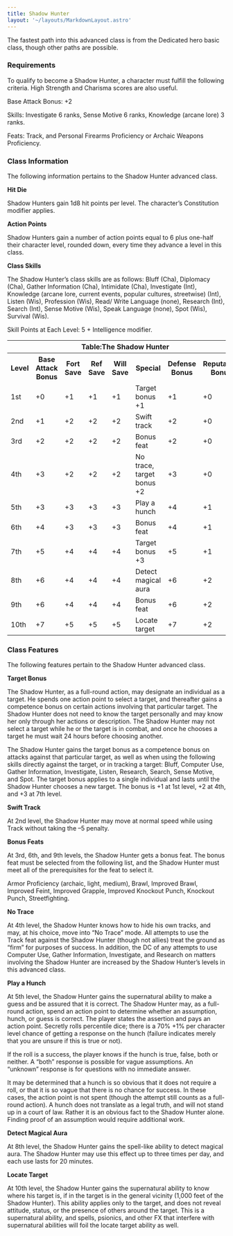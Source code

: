 ```yaml
---
title: Shadow Hunter
layout: '~/layouts/MarkdownLayout.astro'
---
```

The fastest path into this advanced class is from the Dedicated hero basic
class, though other paths are possible.

###  Requirements

To qualify to become a Shadow Hunter, a character must fulfill the following
criteria. High Strength and Charisma scores are also useful.

Base Attack Bonus: +2

Skills: Investigate 6 ranks, Sense Motive 6 ranks, Knowledge (arcane lore) 3
ranks.

Feats: Track, and Personal Firearms Proficiency or Archaic Weapons
Proficiency.

###  Class Information

The following information pertains to the Shadow Hunter advanced class.

**Hit Die**

Shadow Hunters gain 1d8 hit points per level. The character’s Constitution
modifier applies.

**Action Points**

Shadow Hunters gain a number of action points equal to 6 plus one-half their
character level, rounded down, every time they advance a level in this class.

**Class Skills**

The Shadow Hunter’s class skills are as follows: Bluff (Cha), Diplomacy (Cha),
Gather Information (Cha), Intimidate (Cha), Investigate (Int), Knowledge
(arcane lore, current events, popular cultures, streetwise) (Int), Listen
(Wis), Profession (Wis), Read/ Write Language (none), Research (Int), Search
(Int), Sense Motive (Wis), Speak Language (none), Spot (Wis), Survival (Wis).

Skill Points at Each Level: 5 + Intelligence modifier.


<table> <tr> <th colspan="8"> Table:The Shadow Hunter </th> </tr> <tr> <th> Level </th> <th> Base Attack Bonus </th> <th> Fort Save </th> <th> Ref Save </th> <th> Will Save </th> <th> Special </th> <th> Defense Bonus </th> <th> Reputation Bonus </th> </tr> <tr> <td> 1st </td> <td> +0 </td> <td> +1 </td> <td> +1 </td> <td> +1 </td> <td> Target bonus +1 </td> <td> +1 </td> <td> +0 </td> </tr> <tr class="shaded"> <td> 2nd </td> <td> +1 </td> <td> +2 </td> <td> +2 </td> <td> +2 </td> <td> Swift track </td> <td> +2 </td> <td> +0 </td> </tr> <tr> <td> 3rd </td> <td> +2 </td> <td> +2 </td> <td> +2 </td> <td> +2 </td> <td> Bonus feat </td> <td> +2 </td> <td> +0 </td> </tr> <tr class="shaded"> <td> 4th </td> <td> +3 </td> <td> +2 </td> <td> +2 </td> <td> +2 </td> <td> No trace, target bonus +2 </td> <td> +3 </td> <td> +0 </td> </tr> <tr> <td> 5th </td> <td> +3 </td> <td> +3 </td> <td> +3 </td> <td> +3 </td> <td> Play a hunch </td> <td> +4 </td> <td> +1 </td> </tr> <tr class="shaded"> <td> 6th </td> <td> +4 </td> <td> +3 </td> <td> +3 </td> <td> +3 </td> <td> Bonus feat </td> <td> +4 </td> <td> +1 </td> </tr> <tr> <td> 7th </td> <td> +5 </td> <td> +4 </td> <td> +4 </td> <td> +4 </td> <td> Target bonus +3 </td> <td> +5 </td> <td> +1 </td> </tr> <tr class="shaded"> <td> 8th </td> <td> +6 </td> <td> +4 </td> <td> +4 </td> <td> +4 </td> <td> Detect magical aura </td> <td> +6 </td> <td> +2 </td> </tr> <tr> <td> 9th </td> <td> +6 </td> <td> +4 </td> <td> +4 </td> <td> +4 </td> <td> Bonus feat </td> <td> +6 </td> <td> +2 </td> </tr> <tr class="shaded"> <td> 10th </td> <td> +7 </td> <td> +5 </td> <td> +5 </td> <td> +5 </td> <td> Locate target </td> <td> +7 </td> <td> +2 </td> </tr> </table>



###  Class Features

The following features pertain to the Shadow Hunter advanced class.

**Target Bonus**

The Shadow Hunter, as a full-round action, may designate an individual as a
target. He spends one action point to select a target, and thereafter gains a
competence bonus on certain actions involving that particular target. The
Shadow Hunter does not need to know the target personally and may know her
only through her actions or description. The Shadow Hunter may not select a
target while he or the target is in combat, and once he chooses a target he
must wait 24 hours before choosing another.

The Shadow Hunter gains the target bonus as a competence bonus on attacks
against that particular target, as well as when using the following skills
directly against the target, or in tracking a target: Bluff, Computer Use,
Gather Information, Investigate, Listen, Research, Search, Sense Motive, and
Spot. The target bonus applies to a single individual and lasts until the
Shadow Hunter chooses a new target. The bonus is +1 at 1st level, +2 at 4th,
and +3 at 7th level.

**Swift Track**

At 2nd level, the Shadow Hunter may move at normal speed while using Track
without taking the –5 penalty.

**Bonus Feats**

At 3rd, 6th, and 9th levels, the Shadow Hunter gets a bonus feat. The bonus
feat must be selected from the following list, and the Shadow Hunter must meet
all of the prerequisites for the feat to select it.

Armor Proficiency (archaic, light, medium), Brawl, Improved Brawl, Improved
Feint, Improved Grapple, Improved Knockout Punch, Knockout Punch,
Streetfighting.

**No Trace**

At 4th level, the Shadow Hunter knows how to hide his own tracks, and may, at
his choice, move into “No Trace” mode. All attempts to use the Track feat
against the Shadow Hunter (though not allies) treat the ground as “firm” for
purposes of success. In addition, the DC of any attempts to use Computer Use,
Gather Information, Investigate, and Research on matters involving the Shadow
Hunter are increased by the Shadow Hunter’s levels in this advanced class.

**Play a Hunch**

At 5th level, the Shadow Hunter gains the supernatural ability to make a guess
and be assured that it is correct. The Shadow Hunter may, as a full-round
action, spend an action point to determine whether an assumption, hunch, or
guess is correct. The player states the assertion and pays an action point.
Secretly rolls percentile dice; there is a 70% +1% per character level chance
of getting a response on the hunch (failure indicates merely that you are
unsure if this is true or not).

If the roll is a success, the player knows if the hunch is true, false, both
or neither. A “both” response is possible for vague assumptions. An “unknown”
response is for questions with no immediate answer.

It may be determined that a hunch is so obvious that it does not require a
roll, or that it is so vague that there is no chance for success. In these
cases, the action point is not spent (though the attempt still counts as a
full-round action). A hunch does not translate as a legal truth, and will not
stand up in a court of law. Rather it is an obvious fact to the Shadow Hunter
alone. Finding proof of an assumption would require additional work.

**Detect Magical Aura**

At 8th level, the Shadow Hunter gains the spell-like ability to detect magical
aura. The Shadow Hunter may use this effect up to three times per day, and
each use lasts for 20 minutes.

**Locate Target**

At 10th level, the Shadow Hunter gains the supernatural ability to know where
his target is, if in the target is in the general vicinity (1,000 feet of the
Shadow Hunter). This ability applies only to the target, and does not reveal
attitude, status, or the presence of others around the target. This is a
supernatural ability, and spells, psionics, and other FX that interfere with
supernatural abilities will foil the locate target ability as well.

